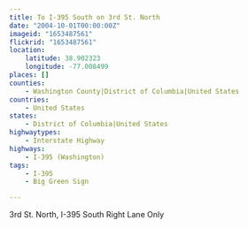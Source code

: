 ```yaml
---
title: To I-395 South on 3rd St. North
date: "2004-10-01T00:00:00Z"
imageid: "1653487561"
flickrid: "1653487561"
location:
    latitude: 38.902323
    longitude: -77.008499
places: []
counties:
    - Washington County|District of Columbia|United States
countries:
    - United States
states:
    - District of Columbia|United States
highwaytypes:
    - Interstate Highway
highways:
    - I-395 (Washington)
tags:
    - I-395
    - Big Green Sign

---
```

3rd St. North, I-395 South Right Lane Only